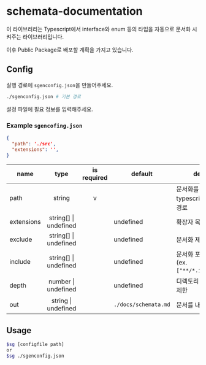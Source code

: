 # schemata-documentation

이 라이브러리는 Typescript에서 interface와 enum 등의 타입을 자동으로 문서화 시켜주는 라이브러리입니다.

이후 Public Package로 배포할 계획을 가지고 있습니다.

## Config

실행 경로에 `sgenconfig.json`을 만들어주세요.

```sh
./sgenconfig.json # 기본 경로
```

설정 파일에 필요 정보를 입력해주세요.

### Example `sgencofing.json`
```json
{
  "path": './src',
  "extensions": '',
}
```

name | type | is required | default | description
--- | :---: | :---: | --- | ---
path | string | v | | 문서화를 진행할 typescript source 상대 경로
extensions | string[] \| undefined | | undefined | 확장자 목록
exclude | string[] \| undefined | | undefined | 문서화 제외 목록
include | string[] \| undefined | | undefined | 문서화 포함 목록<br />(ex. `["**/*.interface.ts"]`)
depth | number \| undefined | | undefined | 디렉토리 구조 탐색 깊이 제한
out | string \| undefined | | `./docs/schemata.md` | 문서를 내보낼 파일 위치

## Usage

```sh
$sg [configfile path]
or
$sg ./sgenconfig.json
```

